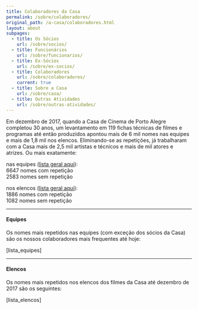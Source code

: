 ```yaml
---
title: Colaboradores da Casa
permalink: /sobre/colaboradores/
original_path: /a-casa/colaboradores.html
layout: about
subpages:
  - title: Os Sócios
    url: /sobre/socios/
  - title: Funcionários
    url: /sobre/funcionarios/
  - title: Ex-Sócios
    url: /sobre/ex-socios/
  - title: Colaboradores
    url: /sobre/colaboradores/
    current: true
  - title: Sobre a Casa
    url: /sobre/casa/
  - title: Outras Atividades
    url: /sobre/outras-atividades/
---
```

Em dezembro de 2017, quando a Casa de Cinema de Porto Alegre completou 30 anos, um levantamento em 119 fichas técnicas de filmes e programas até então produzidos apontou mais de 6 mil nomes nas equipes e mais de 1,8 mil nos elencos. Eliminando-se as repetições, já trabalharam com a Casa mais de 2,5 mil artistas e técnicos e mais de mil atores e atrizes. Ou mais exatamente:

nas equipes ([lista geral aqui](https://nova.casacinepoa.com.br/admin/#/collections/page/entries/lista-geral-de-equipes)):\
6647 nomes com repetição\
2583 nomes sem repetição

nos elencos ([lista geral aqui](https://nova.casacinepoa.com.br/admin/#/collections/page/entries/lista-geral-de-elencos)):\
1886 nomes com repetição\
1082 nomes sem repetição

- - -

#### Equipes

Os nomes mais repetidos nas equipes (com exceção dos sócios da Casa) são os nossos colaboradores mais frequentes até hoje:

\[lista_equipes]

- - -

#### Elencos

Os nomes mais repetidos nos elencos dos filmes da Casa até dezembro de 2017 são os seguintes:

\[lista_elencos]